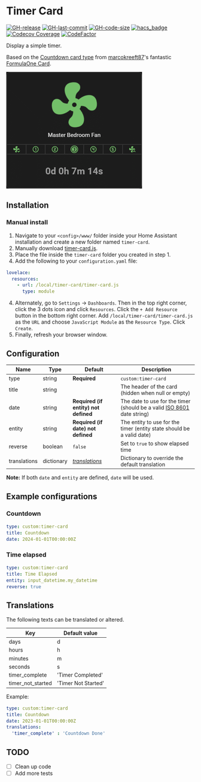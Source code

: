 # Timer Card

[![GH-release](https://img.shields.io/github/v/release/wwwescape/timer-card.svg?style=flat-square)](https://github.com/wwwescape/timer-card/releases)
[![GH-last-commit](https://img.shields.io/github/last-commit/wwwescape/timer-card.svg?style=flat-square)](https://github.com/wwwescape/timer-card/commits/master)
[![GH-code-size](https://img.shields.io/github/languages/code-size/wwwescape/timer-card.svg?color=red&style=flat-square)](https://github.com/wwwescape/timer-card)
[![hacs_badge](https://img.shields.io/badge/HACS-Default-41BDF5.svg?style=flat-square)](https://github.com/hacs/default)
[![Codecov Coverage](https://img.shields.io/codecov/c/github/wwwescape/timer-card/main.svg?style=flat-square)](https://codecov.io/gh/wwwescape/timer-card/)
[![CodeFactor](https://www.codefactor.io/repository/github/wwwescape/timer-card/badge?style=flat-square)](https://www.codefactor.io/repository/github/wwwescape/timer-card)


Display a simple timer.

Based on the [Countdown card type](https://github.com/marcokreeft87/formulaone-card#countdown) from [marcokreeft87](https://github.com/marcokreeft87)'s fantastic [FormulaOne Card](https://github.com/marcokreeft87/formulaone-card).

![Example](example.png)

## Installation


### Manual install
1. Navigate to your `<config>/www/` folder inside your Home Assistant installation and create a new folder named `timer-card`.
2. Manually download [timer-card.js](https://raw.githubusercontent.com/wwwescape/timer-card/main/timer-card.js).
3. Place the file inside the `timer-card` folder you created in step 1.
4. Add the following to your `configuration.yaml` file:
  ```yaml
  lovelace:
    resources:
      - url: /local/timer-card/timer-card.js
        type: module
  ```
4. Alternately, go to `Settings` -> `Dashboards`. Then in the top right corner, click the 3 dots icon and click `Resources`. Click the `+ Add Resource` button in the bottom right corner. Add `/local/timer-card/timer-card.js` as the `URL` and choose `JavaScript Module` as the `Resource Type`. Click `Create`.
5. Finally, refresh your browser window.


## Configuration

| Name              | Type          | Default                               | Description                                                                                                                     |
| ----------------- | ------------- | ------------------------------------- | ------------------------------------------------------------------------------------------------------------------------------- |
| type              | string        | **Required**                          | `custom:timer-card`                                                                                                             |
| title             | string        |                                       | The header of the card (hidden when null or empty)                                                                              |
| date              | string        | **Required (if entity) not defined**  | The date to use for the timer (should be a valid [ISO 8601](https://en.wikipedia.org/wiki/ISO_8601) date string)                |
| entity            | string        | **Required (if date) not defined**    | The entity to use for the timer (entity state should be a valid date)                                                           |
| reverse           | boolean       | `false`                               | Set to `true` to show elapsed time                                                                                              |
| translations      | dictionary    |  _[translations](#Translations)_      | Dictionary to override the default translation                                                                                  |

**Note:** If both `date` and `entity` are defined, `date` will be used.

## Example configurations

### Countdown

```yaml
type: custom:timer-card
title: Countdown
date: 2024-01-01T00:00:00Z
```

### Time elapsed

```yaml
type: custom:timer-card
title: Time Elapsed
entity: input_datetime.my_datetime
reverse: true
```

## Translations

The following texts can be translated or altered.

| Key                 | Default value         |
| ------------------- | --------------------- |
| days                | d                     |
| hours               | h                     |
| minutes             | m                     |
| seconds             | s                     |
| timer_complete      | 'Timer Completed'     |
| timer_not_started   | 'Timer Not Started'   |

Example:

```yaml
type: custom:timer-card
title: Countdown
date: 2023-01-01T00:00:00Z
translations: 
  'timer_complete' : 'Countdown Done'  
```


## TODO
- [ ] Clean up code
- [ ] Add more tests